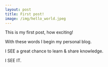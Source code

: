 ```yaml
---
layout: post
title: First post!
image: /img/hello_world.jpeg
---
```


This is my first post, how exciting!

With these words I begin my personal blog.

I SEE a great chance to learn & share knowledge.

I SEE IT.
